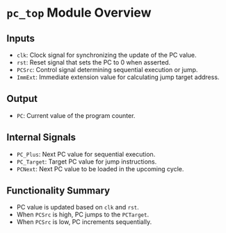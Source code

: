 # `pc_top` Module Overview

## Inputs
- `clk`: Clock signal for synchronizing the update of the PC value.
- `rst`: Reset signal that sets the PC to 0 when asserted.
- `PCSrc`: Control signal determining sequential execution or jump.
- `ImmExt`: Immediate extension value for calculating jump target address.

## Output
- `PC`: Current value of the program counter.

## Internal Signals
- `PC_Plus`: Next PC value for sequential execution.
- `PC_Target`: Target PC value for jump instructions.
- `PCNext`: Next PC value to be loaded in the upcoming cycle.

## Functionality Summary
- PC value is updated based on `clk` and `rst`.
- When `PCSrc` is high, PC jumps to the `PCTarget`.
- When `PCSrc` is low, PC increments sequentially.





